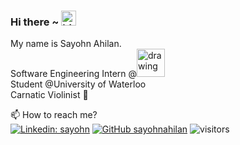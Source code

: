 ### Hi there ~ <img src="https://user-images.githubusercontent.com/1303154/88677602-1635ba80-d120-11ea-84d8-d263ba5fc3c0.gif" width="24px" alt="hi">

My name is Sayohn Ahilan.  
Software Engineering Intern @<img src="https://user-images.githubusercontent.com/55256294/116605281-3851a880-a8fd-11eb-8fa7-6893fa696af2.png" alt="drawing" width="45"/>  
Student @University of Waterloo  
Carnatic Violinist 🎻 

📫  How to reach me?  
[![Linkedin: sayohn](https://img.shields.io/badge/-sayohn-blue?style=flat-square&logo=Linkedin&logoColor=white&link=https://www.linkedin.com/in/sayohn)](https://www.linkedin.com/in/sayohn)
[![GitHub sayohnahilan](https://img.shields.io/github/followers/sayohnahilan?label=follow&style=social)](https://github.com/sayohnahilan)
![visitors](https://visitor-badge.glitch.me/badge?page_id=sayohnahilan.sayohnahilan)
